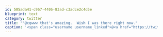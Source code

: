 ```yaml
---
id: 505ada41-c967-4406-83ad-c3adce2c4d5e
blueprint: text
category: twitter
title: "'@cqwww that's amazing.  Wish I was there right now."
caption: '<span class="username username_linked">@<a href="https://twitter.com/cqwww" title="Kris Constable">cqwww</a></span> that''s amazing.  Wish I was there right now.'
---
```

